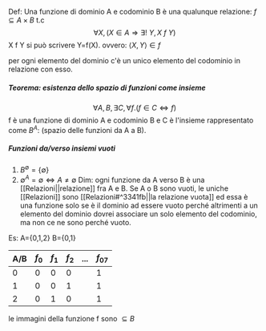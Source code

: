 Def: Una funzione di dominio A e codominio B è una qualunque relazione: $f \subseteq A\times B$ t.c$$\forall X, (X\in A \Rightarrow \exists ! \ Y, X \ f \ Y)$$
X f Y si può scrivere Y=f(X). ovvero: $\langle X,Y\rangle \in f$

per ogni elemento del dominio c'è un unico elemento del codominio in relazione con esso.

##### Teorema: esistenza dello spazio di funzioni come insieme
$$\forall A, B, \exists C, \forall f.(f\in C \Leftrightarrow f)$$
f è una funzione di dominio A e codominio B e C è l'insieme rappresentato come $B^A$:
(spazio delle funzioni da A a B). 

##### Funzioni da/verso insiemi vuoti
1) $B^{\emptyset}= \{\emptyset\}$
2) $\emptyset ^{A}= \emptyset \Leftrightarrow A \not= \emptyset$ 
Dim: ogni funzione da A verso B è una [[Relazioni||relazione]] fra A e B. Se A o B sono vuoti, le uniche [[Relazioni]] sono [[Relazioni#^3341fb||la relazione vuota]] ed essa è una funzione solo se è il dominio ad essere vuoto perché altrimenti a un elemento del dominio dovrei associare un solo elemento del codominio, ma non ce ne sono perché vuoto.

Es: 
A={0,1,2}   B={0,1}

| A/B | $f_0$ | $f_1$ | $f_2$ | ... | $f_07$ |
| ---- | ---- | ---- | ---- | ---- | ---- |
| 0 | 0 | 0 | 0 |  | 1 |
| 1 | 0 | 0 | 1 |  | 1 |
| 2 | 0 | 1 | 0 |  | 1 |
le immagini della funzione f sono $\subseteq B$



